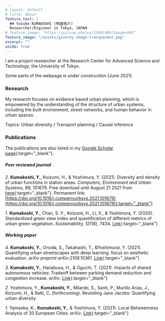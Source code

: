 ```yaml
---
# layout: default
# title: About
feature_text: |
  ## Yusuke KUMAKOSHI (熊越祐介)
  Researcher/Engineer in Tokyo, JAPAN
# feature_image: "https://picsum.photos/1300/400?image=989"
feature_image: "/assets/giverny-image-transparent.png"
excerpt: ""
aside: true
---
```


I am a project researcher at the Research Center for Advanced Science and Technology, the University of Tokyo.

Some parts of the webpage is under construction (June 2021).

### Research

My research focuses on evidence based urban planning, which is empowered by the understanding of the structure of urban systems, including the built environment, street networks, and human behavior in urban spaces.

Topics: Urban diversity / Transport planning / Causal inference

### Publications
The publications are also listed in my [Google Scholar page](https://scholar.google.com/citations?user=-3U01zsAAAAJ){:target="_blank"}.

##### Peer reviewed journal
_2._ **Kumakoshi, Y.**, Koizumi, H., & Yoshimura, Y. (2021). Diversity and density of urban functions in station areas. _Computers, Environment and Urban Systems, 89,_ 101679. Free download until August 21 2021 from [here](https://authors.elsevier.com/a/1dL1WjFQgr6MZ){:target="_blank"}.
Permanent link: [https://doi.org/10.1016/j.compenvurbsys.2021.101679](https://doi.org/10.1016/j.compenvurbsys.2021.101679){:target="_blank"}

_1._ **Kumakoshi, Y.**, Chan, S. Y., Koizumi, H., Li, X., & Yoshimura, Y. (2020). Standardized green view index and quantification of different metrics of urban green vegetation. _Sustainability, 12_(18), 7434. [Link](https://www.mdpi.com/2071-1050/12/18/7434){:target="_blank"}

##### Working paper
_4._ **Kumakoshi, Y.**, Onoda, S., Takahashi, T., &Yoshimurai, Y. (2021). Quantifying urban streetscapes with deep learning: focus on aesthetic evaluation. _arXiv preprint arXiv:2106.15361_. [Link](https://arxiv.org/abs/2106.15361){:target="_blank"}

_3._ **Kumakoshi, Y.**, Hanabusa, H., & Oguchi, T. (2021). Impacts of shared autonomous vehicles: Tradeoff between parking demand reduction and congestion increase. _arXiv_. [Link](http://arxiv.org/abs/2104.15019){:target="_blank"}

_2._ Yoshimura, Y., **Kumakoshi, Y.**, Milardo, S., Santi, P., Murillo Arias, J., Koizumi, H., & Ratti, C. (forthcoming). Revisiting Jane Jacobs: Quantifying urban diversity.

_1._ Yamaoka, K., **Kumakoshi, Y.**, & Yoshimura, Y. (2021). Local Betweenness Analysis of 30 European Cities. _arXiv_. [Link](https://arxiv.org/abs/2103.11437){:target="_blank"}

<!-- [{% include icon.html id="googlescholar" title="googlescholar" color="#4285F4" %}](https://scholar.google.com/citations?user=-3U01zsAAAAJ)
[{% include icon.html id="github" title="github" color="#211F1F" %}](https://github.com/yusukekumakoshi)
[{% include icon.html id="linkedin" title="linkedin" color="#0366d6" %}](https://www.linkedin.com/in/yusuke-kumakoshi-1a0b6166/) -->

<!-- {% include button.html text=" " icon="linkedin" link="https://www.linkedin.com/in/yusuke-kumakoshi-1a0b6166/?originalSubdomain=fr" color="#0366d6" %} {% include button.html text="Google Scholar" icon="google" link="https://scholar.google.com/citations?user=-3U01zsAAAAJ&hl=en" color="#4285F4" %} -->
<!-- {% include button.html text="Buy me a coffee ☕️" link="https://buymeacoffee.com/daviddarnes#support" color="#f68140" %} {% include button.html text="Tweet it" icon="twitter" link="https://twitter.com/intent/tweet/?url=https://alembic.darn.es&text=Alembic%20-%20A%20Jekyll%20boilerplate%20theme&via=DavidDarnes" color="#0d94e7" %} {% include button.html text="Install Alembic ⚗️" link="https://github.com/daviddarnes/alembic#installation" %} -->
